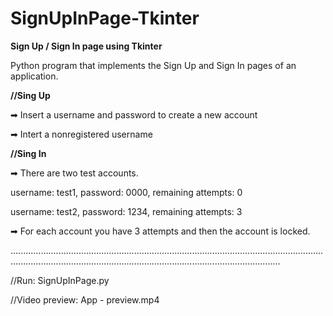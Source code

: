 # SignUpInPage-Tkinter
**Sign Up / Sign In page using Tkinter**

Python program that implements the Sign Up and Sign In pages of an application.

**//Sing Up**

➡ Insert a username and password to create a new account

➡ Intert a nonregistered username

**//Sing In**

➡ There are two test accounts.

username: test1, password: 0000, remaining attempts: 0

username: test2, password: 1234, remaining attempts: 3



➡ For each account you have 3 attempts and then the account is locked.

.......................................................................................................................................................................................................................................

//Run: SignUpInPage.py

//Video preview: App - preview.mp4
